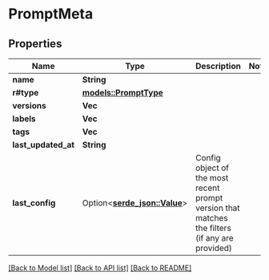 # PromptMeta

## Properties

Name | Type | Description | Notes
------------ | ------------- | ------------- | -------------
**name** | **String** |  | 
**r#type** | [**models::PromptType**](PromptType.md) |  | 
**versions** | **Vec<i32>** |  | 
**labels** | **Vec<String>** |  | 
**tags** | **Vec<String>** |  | 
**last_updated_at** | **String** |  | 
**last_config** | Option<[**serde_json::Value**](.md)> | Config object of the most recent prompt version that matches the filters (if any are provided) | 

[[Back to Model list]](../README.md#documentation-for-models) [[Back to API list]](../README.md#documentation-for-api-endpoints) [[Back to README]](../README.md)


